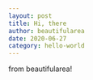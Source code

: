 ```yaml
---
layout: post
title: Hi, there
author: beautifularea
date: 2020-06-27
category: hello-world
---
```


from beautifularea!
